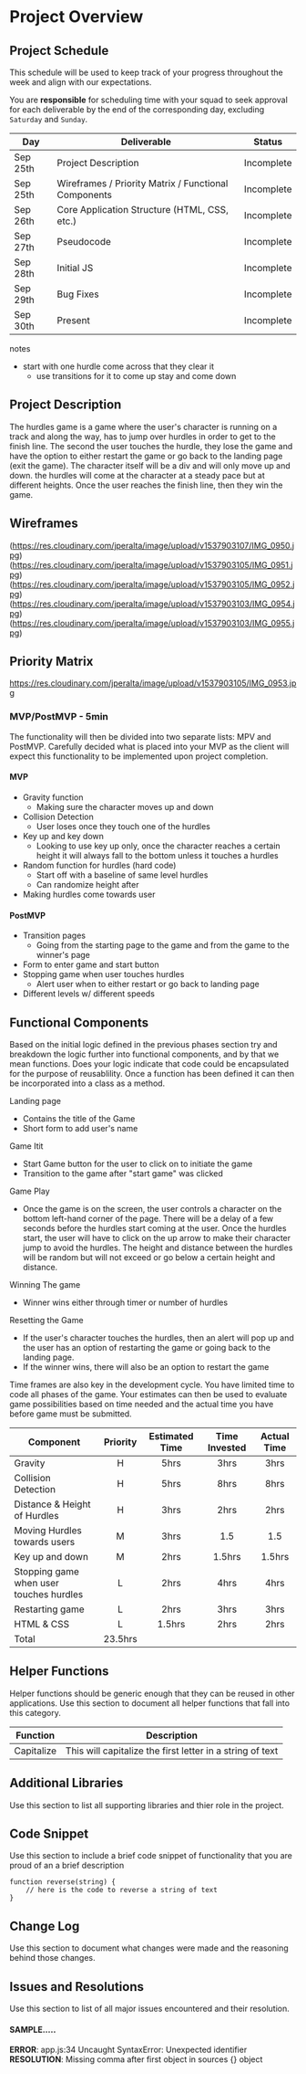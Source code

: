# Project Overview

## Project Schedule

This schedule will be used to keep track of your progress throughout the week and align with our expectations.  

You are **responsible** for scheduling time with your squad to seek approval for each deliverable by the end of the corresponding day, excluding `Saturday` and `Sunday`.

|  Day | Deliverable | Status
|---|---| ---|
|Sep 25th| Project Description | Incomplete
|Sep 25th| Wireframes / Priority Matrix / Functional Components | Incomplete
|Sep 26th| Core Application Structure (HTML, CSS, etc.) | Incomplete
|Sep 27th| Pseudocode | Incomplete
|Sep 28th| Initial JS  | Incomplete
|Sep 29th| Bug Fixes | Incomplete
|Sep 30th| Present | Incomplete

notes
  - start with one hurdle come across that they clear it
    - use transitions for it to come up stay and come down


## Project Description

The hurdles game is a game where the user's character is running on a track and along the way, has to jump over hurdles in order to get to the finish line.  The second the user touches the hurdle, they lose the game and have the option to either restart the game or go back to the landing page (exit the game).  The character itself will be a div and will only move up and down.  the hurdles will come at the character at a steady pace but at different heights. Once the user reaches the finish line, then they win the game.  

## Wireframes

(https://res.cloudinary.com/jperalta/image/upload/v1537903107/IMG_0950.jpg)
(https://res.cloudinary.com/jperalta/image/upload/v1537903105/IMG_0951.jpg)
(https://res.cloudinary.com/jperalta/image/upload/v1537903105/IMG_0952.jpg)
(https://res.cloudinary.com/jperalta/image/upload/v1537903103/IMG_0954.jpg)
(https://res.cloudinary.com/jperalta/image/upload/v1537903103/IMG_0955.jpg)


## Priority Matrix

https://res.cloudinary.com/jperalta/image/upload/v1537903105/IMG_0953.jpg

### MVP/PostMVP - 5min

The functionality will then be divided into two separate lists: MPV and PostMVP.  Carefully decided what is placed into your MVP as the client will expect this functionality to be implemented upon project completion.  

#### MVP

- Gravity function
  - Making sure the character moves up and down
- Collision Detection
  - User loses once they touch one of the hurdles
- Key up and key down
  - Looking to use key up only, once the character reaches a certain height it will always fall to the bottom unless it touches a hurdles
- Random function for hurdles (hard code)
  - Start off with a baseline of same level hurdles
  - Can randomize height after
- Making hurdles come towards user

#### PostMVP

- Transition pages
  - Going from the starting page to the game and from the game to the winner's page
- Form to enter game and start button
- Stopping game when user touches hurdles
  - Alert user when to either restart or go back to landing page
- Different levels w/ different speeds

## Functional Components

Based on the initial logic defined in the previous  phases section try and breakdown the logic further into functional components, and by that we mean functions.  Does your logic indicate that code could be encapsulated for the purpose of reusablility.  Once a function has been defined it can then be incorporated into a class as a method.

Landing page
  - Contains the title of the Game
  - Short form to add user's name

Game Itit
  - Start Game button for the user to click on to initiate the game
  - Transition to the game after "start game" was clicked

Game Play
  - Once the game is on the screen, the user controls a character on the bottom left-hand corner of the page.
  There will be a delay of a few seconds before the hurdles start coming at the user.  Once the hurdles start,
  the user will have to click on the up arrow to make their character jump to avoid the hurdles. The height and distance between the hurdles will be random but will not exceed or go below a certain height and distance.

Winning The game
  - Winner wins either through timer or number of hurdles

Resetting the Game
  - If the user's character touches the hurdles, then an alert will pop up and the user has an option of restarting the game or going back to the landing page.
  - If the winner wins, there will also be an option to restart the game

Time frames are also key in the development cycle.  You have limited time to code all phases of the game.  Your estimates can then be used to evaluate game possibilities based on time needed and the actual time you have before game must be submitted.

| Component | Priority | Estimated Time | Time Invested | Actual Time |
| --- | :---: |  :---: | :---: | :---: |
| Gravity | H | 5hrs | 3hrs | 3hrs |
| Collision Detection | H | 5hrs| 8hrs | 8hrs |
| Distance & Height of Hurdles | H | 3hrs| 2hrs | 2hrs |
| Moving Hurdles towards users | M | 3hrs| 1.5 | 1.5 |
| Key up and down | M | 2hrs| 1.5hrs | 1.5hrs |
| Stopping game when user touches hurdles| L | 2hrs| 4hrs | 4hrs |
| Restarting game| L | 2hrs| 3hrs | 3hrs |
| HTML & CSS| L | 1.5hrs| 2hrs | 2hrs |
| Total | 23.5hrs |   |   |   |

## Helper Functions
Helper functions should be generic enough that they can be reused in other applications. Use this section to document all helper functions that fall into this category.

| Function | Description |
| --- | :---: |  
| Capitalize | This will capitalize the first letter in a string of text |

## Additional Libraries
 Use this section to list all supporting libraries and thier role in the project.

## Code Snippet

Use this section to include a brief code snippet of functionality that you are proud of an a brief description  

```
function reverse(string) {
	// here is the code to reverse a string of text
}
```

## Change Log
 Use this section to document what changes were made and the reasoning behind those changes.  

## Issues and Resolutions
 Use this section to list of all major issues encountered and their resolution.

#### SAMPLE.....
**ERROR**: app.js:34 Uncaught SyntaxError: Unexpected identifier                                
**RESOLUTION**: Missing comma after first object in sources {} object
